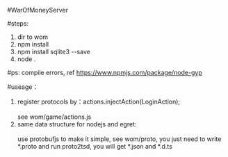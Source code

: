 #WarOfMoneyServer

#steps:
1. dir to wom
2. npm install
3. npm install sqlite3 --save
4. node .

#ps:
compile errors, ref https://www.npmjs.com/package/node-gyp

#useage：
1. register protocols by：actions.injectAction(LoginAction);<br />     
see wom/game/actions.js
2. same data structure for nodejs and egret:<br />     
use protobufjs to make it simple, see wom/proto, you just need to write *.proto and run proto2tsd, you will get *.json and *.d.ts